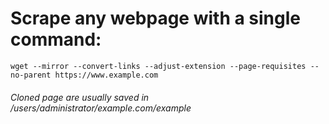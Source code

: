 # Scrape any webpage with a single command:
```
wget --mirror --convert-links --adjust-extension --page-requisites --no-parent https://www.example.com
```

###### Cloned page are usually saved in /users/administrator/example.com/example 